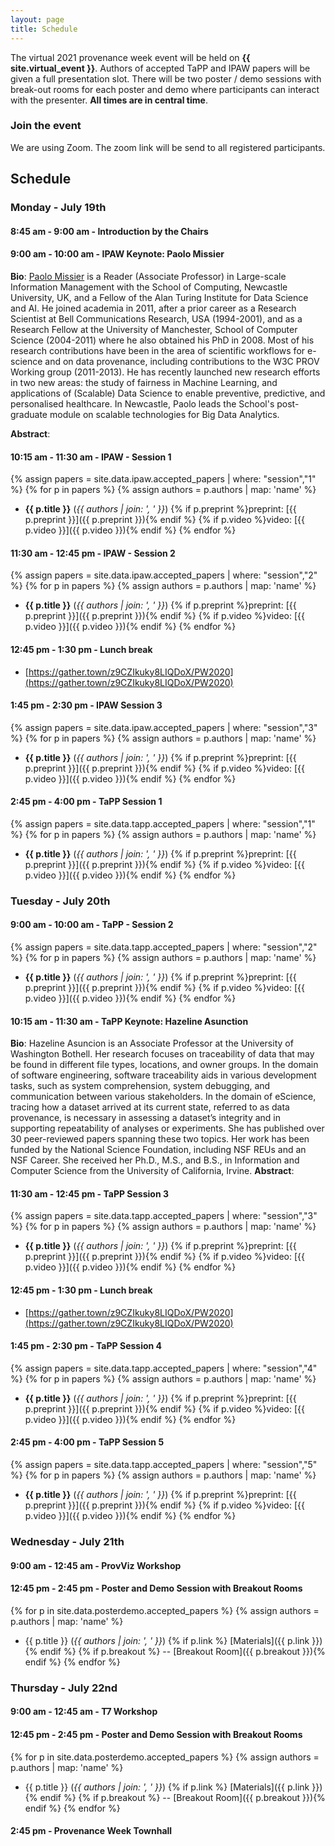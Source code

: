```yaml
---
layout: page
title: Schedule
---
```


The  virtual 2021 provenance week event will be held on **{{ site.virtual_event }}**. Authors of accepted TaPP and IPAW papers will be given a full presentation slot. There will be two poster / demo sessions with break-out rooms for each poster and demo where participants can interact with the presenter. **All times are in central time**.

### Join the event

We are using Zoom. The zoom link will be send to all registered participants.

## Schedule

### Monday - July 19th

####  8:45 am - 9:00 am - Introduction by the Chairs
#### 9:00 am - 10:00 am - IPAW Keynote: Paolo Missier

**Bio**: [Paolo Missier](http://tinyurl.com/paolomissier/) is a Reader (Associate Professor) in Large-scale Information Management with the School of Computing, Newcastle University, UK, and a Fellow of the Alan Turing Institute for Data Science and AI. He joined academia in 2011, after a prior career as a Research Scientist at Bell Communications Research, USA (1994-2001), and as a Research Fellow at the University of Manchester, School of Computer Science (2004-2011) where he also obtained his PhD in 2008. Most of his research contributions have been in the area of scientific workflows for e-science and on data provenance, including contributions to the W3C PROV Working group (2011-2013). He has recently launched new research efforts in two new areas: the study of fairness in Machine Learning, and applications of (Scalable) Data Science to enable preventive, predictive, and personalised healthcare. In Newcastle, Paolo leads the School's post-graduate module on scalable technologies for Big Data Analytics.

**Abstract**:

#### 10:15 am - 11:30 am - IPAW - Session 1
{% assign papers = site.data.ipaw.accepted_papers  | where: "session","1" %}
{% for p in papers %}
{% assign authors = p.authors | map: 'name' %}
- **{{ p.title }}** (*{{ authors | join: ', ' }}*) {% if p.preprint %}preprint: [{{ p.preprint }}]({{ p.preprint }}){% endif %} {% if p.video %}video: [{{ p.video }}]({{ p.video }}){% endif %}
{% endfor %}

#### 11:30 am - 12:45 pm - IPAW - Session 2
{% assign papers = site.data.ipaw.accepted_papers  | where: "session","2" %}
{% for p in papers %}
{% assign authors = p.authors | map: 'name' %}
- **{{ p.title }}** (*{{ authors | join: ', ' }}*) {% if p.preprint %}preprint: [{{ p.preprint }}]({{ p.preprint }}){% endif %} {% if p.video %}video: [{{ p.video }}]({{ p.video }}){% endif %}
{% endfor %}

#### 12:45 pm - 1:30 pm - Lunch break
- [https://gather.town/z9CZIkuky8LIQDoX/PW2020](https://gather.town/z9CZIkuky8LIQDoX/PW2020)

#### 1:45 pm - 2:30 pm - IPAW Session 3
{% assign papers = site.data.ipaw.accepted_papers  | where: "session","3" %}
{% for p in papers %}
{% assign authors = p.authors | map: 'name' %}
- **{{ p.title }}** (*{{ authors | join: ', ' }}*) {% if p.preprint %}preprint: [{{ p.preprint }}]({{ p.preprint }}){% endif %} {% if p.video %}video: [{{ p.video }}]({{ p.video }}){% endif %}
{% endfor %}

#### 2:45 pm - 4:00 pm - TaPP Session 1

{% assign papers = site.data.tapp.accepted_papers  | where: "session","1" %}
{% for p in papers %}
{% assign authors = p.authors | map: 'name' %}
- **{{ p.title }}** (*{{ authors | join: ', ' }}*) {% if p.preprint %}preprint: [{{ p.preprint }}]({{ p.preprint }}){% endif %} {% if p.video %}video: [{{ p.video }}]({{ p.video }}){% endif %}
{% endfor %}


### Tuesday - July 20th


#### 9:00 am - 10:00 am - TaPP - Session 2
{% assign papers = site.data.tapp.accepted_papers  | where: "session","2" %}
{% for p in papers %}
{% assign authors = p.authors | map: 'name' %}
- **{{ p.title }}** (*{{ authors | join: ', ' }}*) {% if p.preprint %}preprint: [{{ p.preprint }}]({{ p.preprint }}){% endif %} {% if p.video %}video: [{{ p.video }}]({{ p.video }}){% endif %}
{% endfor %}

#### 10:15 am - 11:30 am - TaPP Keynote: Hazeline Asunction

**Bio**:
Hazeline Asuncion is an Associate Professor at the University of Washington Bothell. Her research focuses on traceability of data that may be found in different file types, locations, and owner groups. In the domain of software engineering, software traceability aids in various development tasks, such as system comprehension, system debugging, and communication between various stakeholders. In the domain of eScience, tracing how a dataset arrived at its current state, referred to as data provenance, is necessary in assessing a dataset’s integrity and in supporting repeatability of analyses or experiments. She has published over 30 peer-reviewed papers spanning these two topics. Her work has been funded by the National Science Foundation, including NSF REUs and an NSF Career. She received her Ph.D., M.S., and B.S., in Information and Computer Science from the University of California, Irvine.
**Abstract**:

#### 11:30 am - 12:45 pm - TaPP Session 3
{% assign papers = site.data.tapp.accepted_papers  | where: "session","3" %}
{% for p in papers %}
{% assign authors = p.authors | map: 'name' %}
- **{{ p.title }}** (*{{ authors | join: ', ' }}*) {% if p.preprint %}preprint: [{{ p.preprint }}]({{ p.preprint }}){% endif %} {% if p.video %}video: [{{ p.video }}]({{ p.video }}){% endif %}
{% endfor %}

#### 12:45 pm - 1:30 pm - Lunch break
- [https://gather.town/z9CZIkuky8LIQDoX/PW2020](https://gather.town/z9CZIkuky8LIQDoX/PW2020)

#### 1:45 pm - 2:30 pm - TaPP Session 4
{% assign papers = site.data.tapp.accepted_papers  | where: "session","4" %}
{% for p in papers %}
{% assign authors = p.authors | map: 'name' %}
- **{{ p.title }}** (*{{ authors | join: ', ' }}*) {% if p.preprint %}preprint: [{{ p.preprint }}]({{ p.preprint }}){% endif %} {% if p.video %}video: [{{ p.video }}]({{ p.video }}){% endif %}
{% endfor %}

#### 2:45 pm - 4:00 pm - TaPP Session 5
{% assign papers = site.data.tapp.accepted_papers  | where: "session","5" %}
{% for p in papers %}
{% assign authors = p.authors | map: 'name' %}
- **{{ p.title }}** (*{{ authors | join: ', ' }}*) {% if p.preprint %}preprint: [{{ p.preprint }}]({{ p.preprint }}){% endif %} {% if p.video %}video: [{{ p.video }}]({{ p.video }}){% endif %}
{% endfor %}


### Wednesday - July 21th

#### 9:00 am - 12:45 am - ProvViz Workshop

#### 12:45 pm - 2:45 pm - Poster and Demo Session with Breakout Rooms
{% for p in site.data.posterdemo.accepted_papers %}
{% assign authors = p.authors | map: 'name' %}
- {{ p.title }} (*{{ authors | join: ', ' }}*) {% if p.link %} [Materials]({{ p.link }}){% endif %} {% if p.breakout %} -- [Breakout Room]({{ p.breakout }}){% endif %}
{% endfor %}



### Thursday - July 22nd

#### 9:00 am - 12:45 am - T7 Workshop

#### 12:45 pm - 2:45 pm - Poster and Demo Session with Breakout Rooms
{% for p in site.data.posterdemo.accepted_papers %}
{% assign authors = p.authors | map: 'name' %}
- {{ p.title }} (*{{ authors | join: ', ' }}*) {% if p.link %} [Materials]({{ p.link }}){% endif %} {% if p.breakout %} -- [Breakout Room]({{ p.breakout }}){% endif %}
{% endfor %}

#### 2:45 pm - Provenance Week Townhall
